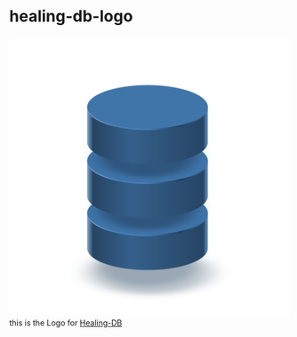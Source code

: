 # healing-db-logo
![Healing-DB Logo](./logo.svg "this is the Logo for Healing-DB")
this is the Logo for [Healing-DB](https://github.com/healing-db)
